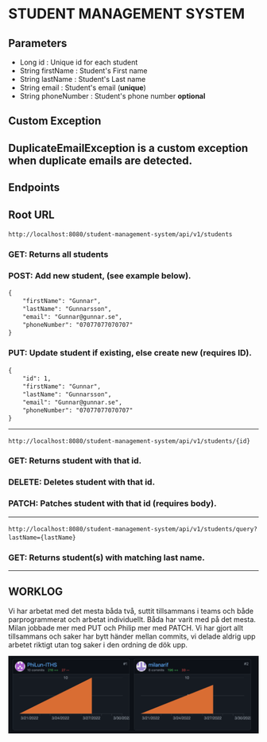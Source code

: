 # STUDENT MANAGEMENT SYSTEM

## Parameters
- Long id : Unique id for each student
- String firstName : Student's First name
- String lastName : Student's Last name
- String email : Student's email (**unique**)
- String phoneNumber : Student's phone number **optional**

## Custom Exception
DuplicateEmailException is a custom exception when duplicate emails are detected.
---
## Endpoints

## Root URL
`http://localhost:8080/student-management-system/api/v1/students`

### GET: Returns all students

### POST: Add new student, (see example below).

```
{
    "firstName": "Gunnar",
    "lastName": "Gunnarsson",
    "email": "Gunnar@gunnar.se",
    "phoneNumber": "07077077070707"
}
```

### PUT: Update student if existing, else create new (requires ID).
```
{
    "id": 1,
    "firstName": "Gunnar",
    "lastName": "Gunnarsson",
    "email": "Gunnar@gunnar.se",
    "phoneNumber": "07077077070707"
}
```

---

`http://localhost:8080/student-management-system/api/v1/students/{id}`

### GET: Returns student with that id.

### DELETE: Deletes student with that id.

### PATCH: Patches student with that id (requires body).

---

`http://localhost:8080/student-management-system/api/v1/students/query?lastName={lastName}`

### GET: Returns student(s) with matching last name.


---
## WORKLOG
Vi har arbetat med det mesta båda två, suttit tillsammans i teams och både parprogrammerat och arbetat individuellt. Båda har varit med på det mesta. Milan jobbade mer med PUT och Philip mer med PATCH. Vi har gjort allt tillsammans och saker har bytt händer mellan commits, vi delade aldrig upp arbetet riktigt utan tog saker i den ordning de dök upp.

![](contributions_github.png)
